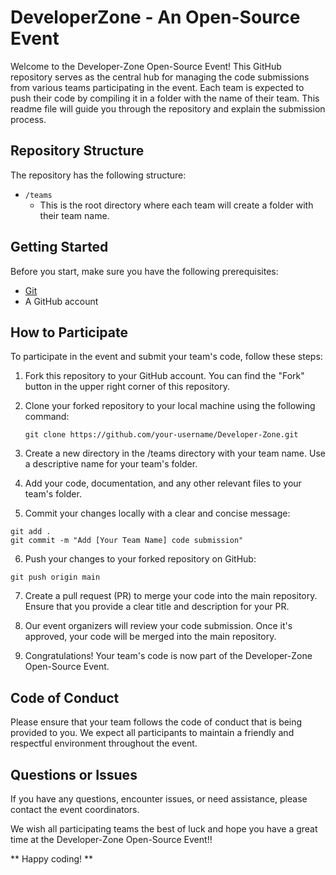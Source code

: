 # DeveloperZone - An Open-Source Event

Welcome to the Developer-Zone Open-Source Event! This GitHub repository serves as the central hub for managing the code submissions from various teams participating in the event. Each team is expected to push their code by compiling it in a folder with the name of their team. This readme file will guide you through the repository and explain the submission process.

## Repository Structure

The repository has the following structure:

- `/teams`
  - This is the root directory where each team will create a folder with their team name.

## Getting Started

Before you start, make sure you have the following prerequisites:

- [Git](https://git-scm.com/)
- A GitHub account

## How to Participate

To participate in the event and submit your team's code, follow these steps:

1. Fork this repository to your GitHub account. You can find the "Fork" button in the upper right corner of this repository.

2. Clone your forked repository to your local machine using the following command:
   ```
   git clone https://github.com/your-username/Developer-Zone.git
   ```
3. Create a new directory in the /teams directory with your team name. Use a descriptive name for your team's folder.

4. Add your code, documentation, and any other relevant files to your team's folder.

5. Commit your changes locally with a clear and concise message:
```
git add .
git commit -m "Add [Your Team Name] code submission"
```
6. Push your changes to your forked repository on GitHub:
```
git push origin main
```
7. Create a pull request (PR) to merge your code into the main repository. Ensure that you provide a clear title and description for your PR.

8. Our event organizers will review your code submission. Once it's approved, your code will be merged into the main repository.

9. Congratulations! Your team's code is now part of the Developer-Zone Open-Source Event.

## Code of Conduct
Please ensure that your team follows the code of conduct that is being provided to you. We expect all participants to maintain a friendly and respectful environment throughout the event.


## Questions or Issues
If you have any questions, encounter issues, or need assistance, please contact the event coordinators.

We wish all participating teams the best of luck and hope you have a great time at the Developer-Zone Open-Source Event!!

** Happy coding! **
